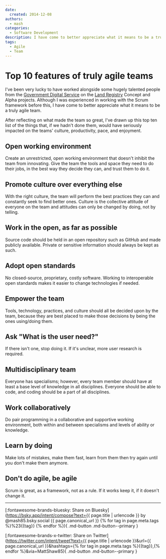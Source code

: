 ```yaml
---
date:
  created: 2014-12-08
authors:
  - mash
categories:
  - Software Development
description: I have come to better appreciate what it means to be a truly agile team.
tags:
  - Agile
  - Team
---
```


# Top 10 features of truly agile teams

I've been very lucky to have worked alongside some hugely talented people from the [Government Digital Service](https://www.gov.uk/government/organisations/government-digital-service) on the [Land Registry](https://www.gov.uk/government/organisations/land-registry) Concept and Alpha projects. Although I was experienced in working with the Scrum framework before this, I have come to better appreciate what it means to be a truly agile team.

<!-- more -->

After reflecting on what made the team so great, I've drawn up this top ten list of the things that, if we hadn't done them, would have seriously impacted on the teams' culture, productivity, pace, and enjoyment.

## Open working environment

Create an unrestricted, open working environment that doesn't inhibit the team from innovating. Give the team the tools and space they need to do their jobs, in the best way they decide they can, and trust them to do it.

## Promote culture over everything else

With the right culture, the team will perform the best practices they can and constantly seek to find better ones. Culture is the collective attitude of everyone on the team and attitudes can only be changed by doing, not by telling.

## Work in the open, as far as possible

Source code should be held in an open repository such as GitHub and made publicly available. Private or sensitive information should always be kept as such.

## Adopt open standards

No closed-source, proprietary, costly software. Working to interoperable open standards makes it easier to change technologies if needed.

## Empower the team

Tools, technology, practices, and culture should all be decided upon by the team, because they are best placed to make those decisions by being the ones using/doing them.

## Ask "What is the user need?"

If there isn't one, stop doing it. If it's unclear, more user research is required.

## Multidisciplinary team

Everyone has specialisms; however, every team member should have at least a base level of knowledge in all disciplines. Everyone should be able to code, and coding should be a part of all disciplines.

## Work collaboratively

Do pair programming in a collaborative and supportive working environment, both within and between specialisms and levels of ability or knowledge.

## Learn by doing

Make lots of mistakes, make them fast, learn from them then try again until you don't make them anymore.

## Don't do agile, be agile

Scrum is great, as a framework, not as a rule. If it works keep it, if it doesn't change it.

---

[:fontawesome-brands-bluesky: Share on Bluesky](https://bsky.app/intent/compose?text={{ page.title | urlencode }} by @mash85.bsky.social {{ page.canonical_url }} {% for tag in page.meta.tags %}%23{{tag}} {% endfor %}){ .md-button .md-button--primary }

[:fontawesome-brands-x-twitter: Share on Twitter](https://twitter.com/intent/tweet?text={{ page.title | urlencode }}&url={{ page.canonical_url }}&hashtags={% for tag in page.meta.tags %}{{tag}},{% endfor %}&via=MattShaw85){ .md-button .md-button--primary }
